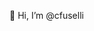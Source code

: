👋 Hi, I’m @cfuselli


<!---
cfuselli/cfuselli is a ✨ special ✨ repository because its `README.md` (this file) appears on your GitHub profile.
You can click the Preview link to take a look at your changes.
--->
